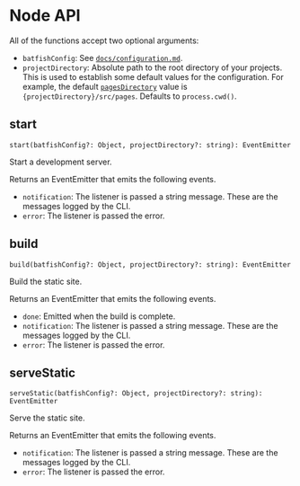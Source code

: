 # Node API

All of the functions accept two optional arguments:

-   `batfishConfig`: See [`docs/configuration.md`](./configuration.md).
-   `projectDirectory`: Absolute path to the root directory of your projects.
    This is used to establish some default values for the configuration.
    For example, the default [`pagesDirectory`] value is `{projectDirectory}/src/pages`.
    Defaults to `process.cwd()`.

## start

    start(batfishConfig?: Object, projectDirectory?: string): EventEmitter

Start a development server.

Returns an EventEmitter that emits the following events.

-   `notification`: The listener is passed a string message.
    These are the messages logged by the CLI.
-   `error`: The listener is passed the error.

## build

    build(batfishConfig?: Object, projectDirectory?: string): EventEmitter

Build the static site.

Returns an EventEmitter that emits the following events.

-   `done`: Emitted when the build is complete.
-   `notification`: The listener is passed a string message.
    These are the messages logged by the CLI.
-   `error`: The listener is passed the error.

## serveStatic

    serveStatic(batfishConfig?: Object, projectDirectory?: string): EventEmitter

Serve the static site.

Returns an EventEmitter that emits the following events.

-   `notification`: The listener is passed a string message.
    These are the messages logged by the CLI.
-   `error`: The listener is passed the error.

[`pagesdirectory`]: ./configuration.md#pagesdirectory
